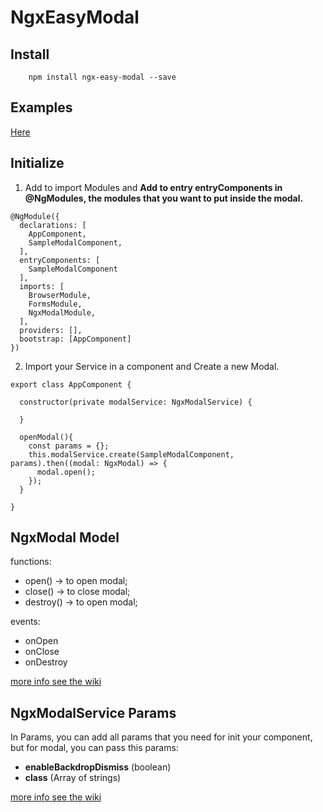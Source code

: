 # NgxEasyModal

## Install
```
    npm install ngx-easy-modal --save
```

## Examples

[Here](https://kappys1.github.io/ngx-modal/)

## Initialize

1. Add to import Modules and **Add to entry entryComponents in @NgModules, the modules that you want to put inside the modal.**

```
@NgModule({
  declarations: [
    AppComponent,
    SampleModalComponent,
  ],
  entryComponents: [
    SampleModalComponent
  ],
  imports: [
    BrowserModule,
    FormsModule,
    NgxModalModule,
  ],
  providers: [],
  bootstrap: [AppComponent]
})
```

2.  Import your Service in a component and Create a new Modal.

```
export class AppComponent {

  constructor(private modalService: NgxModalService) {

  }

  openModal(){
    const params = {};
    this.modalService.create(SampleModalComponent, params).then((modal: NgxModal) => {
      modal.open();
    });
  }

}

```
## NgxModal Model
functions:

- open() -> to open modal;
- close() -> to close modal;
- destroy() -> to open modal;

events: 

- onOpen
- onClose
- onDestroy

[more info see the wiki](https://github.com/kappys1/ngx-modal/wiki/Events)

## NgxModalService Params

In Params, you can add all params that you need for init your component, but for modal, you can pass this params:

- **enableBackdropDismiss** (boolean)
- **class** (Array of strings)

[more info see the wiki](https://github.com/kappys1/ngx-modal/wiki/Events)

